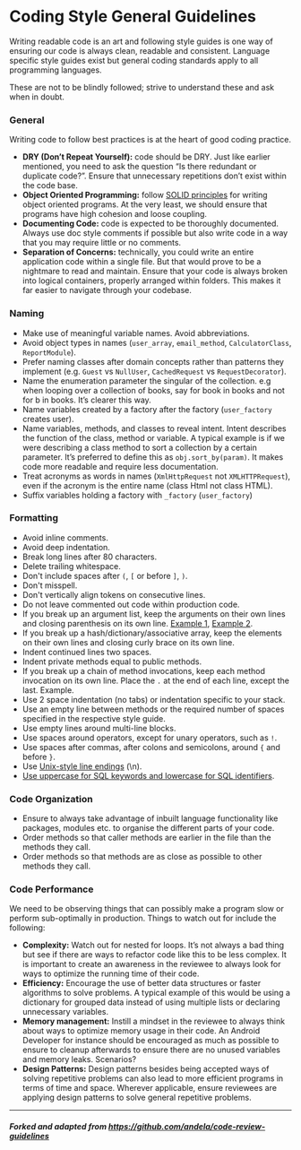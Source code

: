 # Coding Style General Guidelines

Writing readable code is an art and following style guides is one way of ensuring our code is always clean, readable and consistent. Language specific style guides exist but general coding standards apply to all programming languages.

These are not to be blindly followed; strive to understand these and ask when in doubt.

### General

Writing code to follow best practices is at the heart of good coding practice.

- **DRY (Don’t Repeat Yourself):** code should be DRY. Just like earlier mentioned, you need to ask the question “Is there redundant or duplicate code?”. Ensure that unnecessary repetitions don’t exist within the code base.
- **Object Oriented Programming:** follow [SOLID principles](http://code.tutsplus.com/series/the-solid-principles--cms-634) for writing object oriented programs. At the very least, we should ensure that programs have high cohesion and loose coupling.
- **Documenting Code:** code is expected to be thoroughly documented. Always use doc style comments if possible but also write code in a way that you may require little or no comments.
- **Separation of Concerns:** technically, you could write an entire application code within a single file. But that would prove to be a nightmare to read and maintain. Ensure that your code is always broken into logical containers, properly arranged within folders. This makes it far easier to navigate through your codebase.

### Naming

- Make use of meaningful variable names. Avoid abbreviations.
- Avoid object types in names (`user_array`, `email_method`, `CalculatorClass`, `ReportModule`).
- Prefer naming classes after domain concepts rather than patterns they implement (e.g. `Guest` vs `NullUser`, `CachedRequest` vs `RequestDecorator`).
- Name the enumeration parameter the singular of the collection. e.g when looping over a collection of books, say for book in books and not for b in books. It’s clearer this way.
- Name variables created by a factory after the factory (`user_factory` creates user).
- Name variables, methods, and classes to reveal intent. Intent describes the function of the class, method or variable. A typical example is if we were describing a class method to sort a collection by a certain parameter. It’s preferred to define this as `obj.sort_by(param)`. It makes code more readable and require less documentation.
- Treat acronyms as words in names (`XmlHttpRequest` not `XMLHTTPRequest`), even if the acronym is the entire name (class Html not class HTML).
- Suffix variables holding a factory with `_factory` (`user_factory`)

### Formatting

- Avoid inline comments.
- Avoid deep indentation.
- Break long lines after 80 characters.
- Delete trailing whitespace.
- Don't include spaces after `(`, `[` or before `]`, `)`.
- Don't misspell.
- Don't vertically align tokens on consecutive lines.
- Do not leave commented out code within production code.
- If you break up an argument list, keep the arguments on their own lines and closing parenthesis on its own line. [Example 1](https://github.com/andela/code-review-guidelines/tree/master/style/ruby/sample.rb#L2), [Example 2](https://github.com/andela/code-review-guidelines/tree/master/style/ruby/sample.rb#L10).
- If you break up a hash/dictionary/associative array, keep the elements on their own lines and closing curly brace on its own line.
- Indent continued lines two spaces.
- Indent private methods equal to public methods.
- If you break up a chain of method invocations, keep each method invocation on its own line. Place the `.` at the end of each line, except the last. Example.
- Use 2 space indentation (no tabs) or indentation specific to your stack.
- Use an empty line between methods or the required number of spaces specified in the respective style guide.
- Use empty lines around multi-line blocks.
- Use spaces around operators, except for unary operators, such as `!`.
- Use spaces after commas, after colons and semicolons, around `{` and before `}`.
- Use [Unix-style line endings](http://unix.stackexchange.com/questions/23903/should-i-end-my-text-script-files-with-a-newline) (\n).
- [Use uppercase for SQL keywords and lowercase for SQL identifiers](http://www.postgresql.org/docs/9.2/static/sql-syntax-lexical.html#SQL-SYNTAX-IDENTIFIERS).

### Code Organization
- Ensure to always take advantage of inbuilt language functionality like packages, modules etc. to organise the different parts of your code.
- Order methods so that caller methods are earlier in the file than the methods they call.
- Order methods so that methods are as close as possible to other methods they call.

### Code Performance

We need to be observing things that can possibly make a program slow or perform sub-optimally in production. Things to watch out for include the following:

- **Complexity:** Watch out for nested for loops. It’s not always a bad thing but see if there are ways to refactor code like this to be less complex. It is important to create an awareness in the reviewee to always look for ways to optimize the running time of their code. 
- **Efficiency:** Encourage the use of better data structures or faster algorithms to solve problems. A typical example of this would be using a dictionary for grouped data instead of using multiple lists or declaring unnecessary variables.
- **Memory management:** Instill a mindset in the reviewee to always think about ways to optimize memory usage in their code. An Android Developer for instance should be encouraged as much as possible to ensure to cleanup afterwards to ensure there are no unused variables and memory leaks. Scenarios?
- **Design Patterns:** Design patterns besides being accepted ways of solving repetitive problems can also lead to more efficient programs in terms of time and space. Wherever applicable, ensure reviewees are applying design patterns to solve general repetitive problems.
 
--- 

##### Forked and adapted from https://github.com/andela/code-review-guidelines
